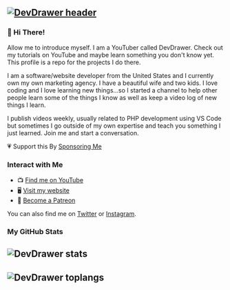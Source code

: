## [![DevDrawer header](https://user-images.githubusercontent.com/72215298/160213176-c1efa682-226c-4287-bf84-5e32ed255d68.png)](https://www.youtube.com/c/devdrawer)

### 👋 Hi There!

Allow me to introduce myself. I am a YouTuber called DevDrawer. Check out my tutorials on YouTube and maybe learn something you don't know yet. This profile is a repo for the projects I do there.

I am a software/website developer from the United States and I currently own my own marketing agency. I have a beautiful wife and two kids. I love coding and I love learning new things...so I started a channel to help other people learn some of the things I know as well as keep a video log of new things I learn.

I publish videos weekly, usually related to PHP development using VS Code but sometimes I go outside of my own expertise and teach you something I just learned. Join me and start a conversation.

💗 Support this By [Sponsoring Me](https://github.com/sponsors/thedevdrawer)

### Interact with Me

- 📺 [Find me on YouTube](https://www.youtube.com/c/devdrawer)
- 🖥️ [Visit my website](https://thedevdrawer.com/)
- 🤟 [Become a Patreon](https://www.patreon.com/devdrawer)

You can also find me on [Twitter](https://twitter.com/thedevdrawer) or [Instagram](https://instagram.com/thedevdrawer).

### My GitHub Stats

## ![DevDrawer stats](https://github-readme-stats.vercel.app/api/?username=thedevdrawer)

## ![DevDrawer toplangs](https://github-readme-stats.vercel.app/api/top-langs/?username=thedevdrawer)
